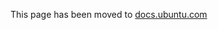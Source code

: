 This page has been moved to [docs.ubuntu.com](https://docs.ubports.com/en/latest/appdev/clickable/cordova.html)
